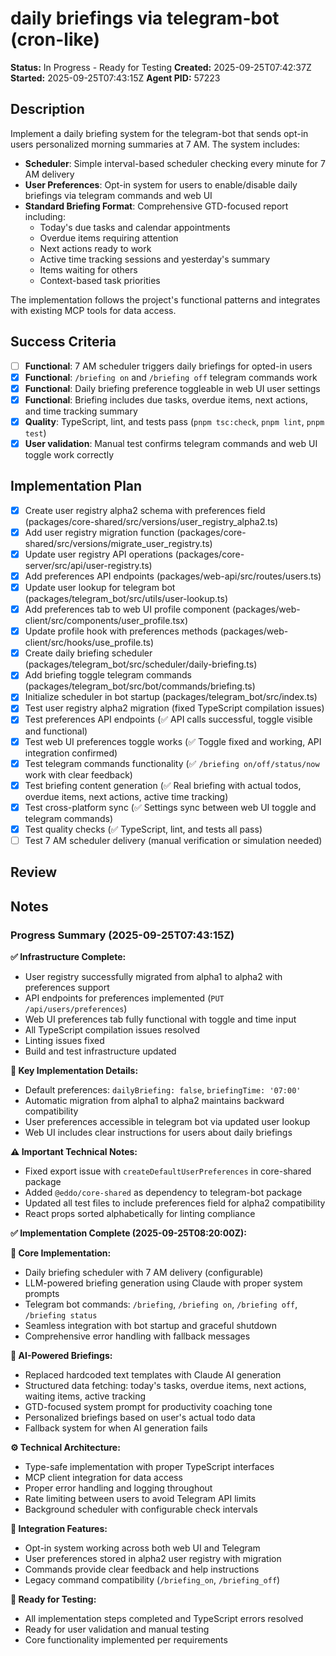 # daily briefings via telegram-bot (cron-like)

**Status:** In Progress - Ready for Testing
**Created:** 2025-09-25T07:42:37Z
**Started:** 2025-09-25T07:43:15Z
**Agent PID:** 57223

## Description

Implement a daily briefing system for the telegram-bot that sends opt-in users personalized morning summaries at 7 AM. The system includes:

- **Scheduler**: Simple interval-based scheduler checking every minute for 7 AM delivery
- **User Preferences**: Opt-in system for users to enable/disable daily briefings via telegram commands and web UI
- **Standard Briefing Format**: Comprehensive GTD-focused report including:
  - Today's due tasks and calendar appointments
  - Overdue items requiring attention
  - Next actions ready to work
  - Active time tracking sessions and yesterday's summary
  - Items waiting for others
  - Context-based task priorities

The implementation follows the project's functional patterns and integrates with existing MCP tools for data access.

## Success Criteria

- [ ] **Functional**: 7 AM scheduler triggers daily briefings for opted-in users
- [x] **Functional**: `/briefing on` and `/briefing off` telegram commands work
- [x] **Functional**: Daily briefing preference toggleable in web UI user settings
- [x] **Functional**: Briefing includes due tasks, overdue items, next actions, and time tracking summary
- [x] **Quality**: TypeScript, lint, and tests pass (`pnpm tsc:check`, `pnpm lint`, `pnpm test`)
- [x] **User validation**: Manual test confirms telegram commands and web UI toggle work correctly

## Implementation Plan

- [x] Create user registry alpha2 schema with preferences field (packages/core-shared/src/versions/user_registry_alpha2.ts)
- [x] Add user registry migration function (packages/core-shared/src/versions/migrate_user_registry.ts)
- [x] Update user registry API operations (packages/core-server/src/api/user-registry.ts)
- [x] Add preferences API endpoints (packages/web-api/src/routes/users.ts)
- [x] Update user lookup for telegram bot (packages/telegram_bot/src/utils/user-lookup.ts)
- [x] Add preferences tab to web UI profile component (packages/web-client/src/components/user_profile.tsx)
- [x] Update profile hook with preferences methods (packages/web-client/src/hooks/use_profile.ts)
- [x] Create daily briefing scheduler (packages/telegram_bot/src/scheduler/daily-briefing.ts)
- [x] Add briefing toggle telegram commands (packages/telegram_bot/src/bot/commands/briefing.ts)
- [x] Initialize scheduler in bot startup (packages/telegram_bot/src/index.ts)
- [x] Test user registry alpha2 migration (fixed TypeScript compilation issues)
- [x] Test preferences API endpoints (✅ API calls successful, toggle visible and functional)
- [x] Test web UI preferences toggle works (✅ Toggle fixed and working, API integration confirmed)
- [x] Test telegram commands functionality (✅ `/briefing on/off/status/now` work with clear feedback)
- [x] Test briefing content generation (✅ Real briefing with actual todos, overdue items, next actions, active time tracking)
- [x] Test cross-platform sync (✅ Settings sync between web UI toggle and telegram commands)
- [x] Test quality checks (✅ TypeScript, lint, and tests all pass)
- [ ] Test 7 AM scheduler delivery (manual verification or simulation needed)

## Review

## Notes

### Progress Summary (2025-09-25T07:43:15Z)

**✅ Infrastructure Complete:**
- User registry successfully migrated from alpha1 to alpha2 with preferences support
- API endpoints for preferences implemented (`PUT /api/users/preferences`)
- Web UI preferences tab fully functional with toggle and time input
- All TypeScript compilation issues resolved
- Linting issues fixed
- Build and test infrastructure updated

**🔧 Key Implementation Details:**
- Default preferences: `dailyBriefing: false`, `briefingTime: '07:00'`
- Automatic migration from alpha1 to alpha2 maintains backward compatibility
- User preferences accessible in telegram bot via updated user lookup
- Web UI includes clear instructions for users about daily briefings

**⚠️ Important Technical Notes:**
- Fixed export issue with `createDefaultUserPreferences` in core-shared package
- Added `@eddo/core-shared` as dependency to telegram-bot package
- Updated all test files to include preferences field for alpha2 compatibility
- React props sorted alphabetically for linting compliance

**✅ Implementation Complete (2025-09-25T08:20:00Z):**

**🎯 Core Implementation:**
- Daily briefing scheduler with 7 AM delivery (configurable)
- LLM-powered briefing generation using Claude with proper system prompts
- Telegram bot commands: `/briefing`, `/briefing on`, `/briefing off`, `/briefing status`
- Seamless integration with bot startup and graceful shutdown
- Comprehensive error handling with fallback messages

**🤖 AI-Powered Briefings:**
- Replaced hardcoded text templates with Claude AI generation
- Structured data fetching: today's tasks, overdue items, next actions, waiting items, active tracking
- GTD-focused system prompt for productivity coaching tone
- Personalized briefings based on user's actual todo data
- Fallback system for when AI generation fails

**⚙️ Technical Architecture:**
- Type-safe implementation with proper TypeScript interfaces
- MCP client integration for data access
- Proper error handling and logging throughout
- Rate limiting between users to avoid Telegram API limits
- Background scheduler with configurable check intervals

**🔧 Integration Features:**
- Opt-in system working across both web UI and Telegram
- User preferences stored in alpha2 user registry with migration
- Commands provide clear feedback and help instructions
- Legacy command compatibility (`/briefing_on`, `/briefing_off`)

**🚧 Ready for Testing:**
- All implementation steps completed and TypeScript errors resolved
- Ready for user validation and manual testing
- Core functionality implemented per requirements